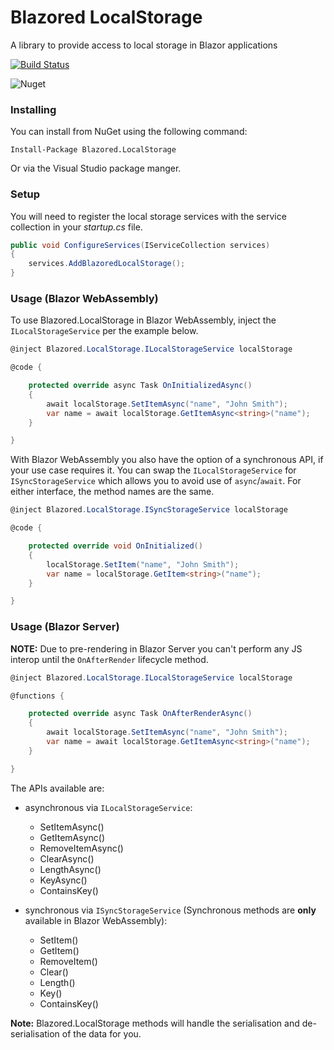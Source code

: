 # Blazored LocalStorage
A library to provide access to local storage in Blazor applications

[![Build Status](https://dev.azure.com/blazored/LocalStorage/_apis/build/status/Blazored.LocalStorage?branchName=master)](https://dev.azure.com/blazored/LocalStorage/_build/latest?definitionId=1&branchName=master)

![Nuget](https://img.shields.io/nuget/v/blazored.localstorage.svg)

### Installing

You can install from NuGet using the following command:

`Install-Package Blazored.LocalStorage`

Or via the Visual Studio package manger.

### Setup

You will need to register the local storage services with the service collection in your _startup.cs_ file.

```c#
public void ConfigureServices(IServiceCollection services)
{
    services.AddBlazoredLocalStorage();
}
``` 

### Usage (Blazor WebAssembly)
To use Blazored.LocalStorage in Blazor WebAssembly, inject the `ILocalStorageService` per the example below.

```c#
@inject Blazored.LocalStorage.ILocalStorageService localStorage

@code {

    protected override async Task OnInitializedAsync()
    {
        await localStorage.SetItemAsync("name", "John Smith");
        var name = await localStorage.GetItemAsync<string>("name");
    }

}
```

With Blazor WebAssembly you also have the option of a synchronous API, if your use case requires it. You can swap the `ILocalStorageService` for `ISyncStorageService` which allows you to avoid use of `async`/`await`. For either interface, the method names are the same.

```c#
@inject Blazored.LocalStorage.ISyncStorageService localStorage

@code {

    protected override void OnInitialized()
    {
        localStorage.SetItem("name", "John Smith");
        var name = localStorage.GetItem<string>("name");
    }

}
```

### Usage (Blazor Server)

**NOTE:** Due to pre-rendering in Blazor Server you can't perform any JS interop until the `OnAfterRender` lifecycle method.

```c#
@inject Blazored.LocalStorage.ILocalStorageService localStorage

@functions {

    protected override async Task OnAfterRenderAsync()
    {
        await localStorage.SetItemAsync("name", "John Smith");
        var name = await localStorage.GetItemAsync<string>("name");
    }

}
```

The APIs available are:

- asynchronous via `ILocalStorageService`:
  - SetItemAsync()
  - GetItemAsync()
  - RemoveItemAsync()
  - ClearAsync()
  - LengthAsync()
  - KeyAsync()
  - ContainsKey()
  
- synchronous via `ISyncStorageService` (Synchronous methods are **only** available in Blazor WebAssembly):
  - SetItem()
  - GetItem()
  - RemoveItem()
  - Clear()
  - Length()
  - Key()
  - ContainsKey()

**Note:** Blazored.LocalStorage methods will handle the serialisation and de-serialisation of the data for you.
